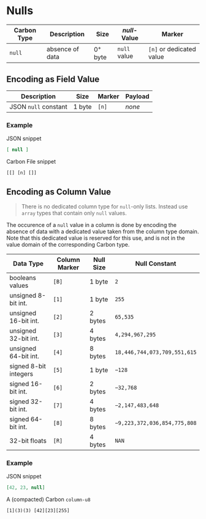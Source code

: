 # Nulls

Carbon Type | Description     | Size   | *null*-Value | Marker 
------------|-----------------|--------|--------------|------------------------
`null`      | absence of data | 0<sup>+</sup> byte | `null` value | `[n]` or dedicated value


## Encoding as Field Value


Description           | Size   | Marker  | Payload |
----------------------|--------|---------|---------|
JSON `null` constant  | 1 byte | `[n]`   | *none*  |

### Example

JSON snippet
```json
[ null ]
```

Carbon File snippet

```
[[] [n] []] 
```

## Encoding as Column Value

> There is no dedicated column type for `null`-only lists. Instead use `array` types that contain only `null` values. 

The occurence of a `null` value in a column is done by encoding the absence of data with a dedicated value taken from the column type domain. Note that this dedicated value is reserved for this use, and is not in the value domain of the corresponding Carbon type.


Data Type                | Column Marker | Null Size | Null Constant                 |
-------------------------|---------------|-----------|-------------------------------|
booleans values          | `[B]`         | 1 byte    | `2`                           |
unsigned 8-bit int.      | `[1]`         | 1 byte    | `255`                         |
unsigned 16-bit int.     | `[2]`         | 2 bytes   | `65,535`                      |
unsigned 32-bit int.     | `[3]`         | 4 bytes   | `4,294,967,295`               |
unsigned 64-bit int.     | `[4]`         | 8 bytes   | `18,446,744,073,709,551,615`  |
signed 8-bit integers    | `[5]`         | 1 byte    | `−128`                        |
signed 16-bit int.       | `[6]`         | 2 bytes   | `−32,768`                     |
signed 32-bit int.       | `[7]`         | 4 bytes   | `−2,147,483,648`              |
signed 64-bit int.       | `[8]`         | 8 bytes   | `−9,223,372,036,854,775,808`  |
32-bit floats            | `[R]`         | 4 bytes   | `NAN`                         |

### Example

JSON snippet
```json
[42, 23, null]
```

A (compacted) Carbon `column-u8`

```
[1](3)(3) [42][23][255]
```